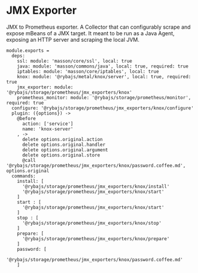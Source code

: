 
# JMX Exporter

JMX to Prometheus exporter.
A Collector that can configurably scrape and expose mBeans of a JMX target. 
It meant to be run as a Java Agent, exposing an HTTP server and scraping the local JVM.

    module.exports =
      deps:
        ssl: module: 'masson/core/ssl', local: true
        java: module: 'masson/commons/java', local: true, required: true
        iptables: module: 'masson/core/iptables', local: true
        knox: module: '@rybajs/metal/knox/server', local: true, required: true
        jmx_exporter: module: '@rybajs/storage/prometheus/jmx_exporters/knox'
        prometheus_monitor: module: '@rybajs/storage/prometheus/monitor', required: true
      configure: '@rybajs/storage/prometheus/jmx_exporters/knox/configure'
      plugin: ({options}) ->
        @before
          action: ['service']
          name: 'knox-server'
        , ->
          delete options.original.action
          delete options.original.handler
          delete options.original.argument
          delete options.original.store
          @call '@rybajs/storage/prometheus/jmx_exporters/knox/password.coffee.md', options.original
      commands:
        install: [
          '@rybajs/storage/prometheus/jmx_exporters/knox/install'
          '@rybajs/storage/prometheus/jmx_exporters/knox/start'
        ]
        start : [
          '@rybajs/storage/prometheus/jmx_exporters/knox/start'
        ]
        stop : [
          '@rybajs/storage/prometheus/jmx_exporters/knox/stop'
        ]
        prepare: [
          '@rybajs/storage/prometheus/jmx_exporters/knox/prepare'
        ]
        password: [
         '@rybajs/storage/prometheus/jmx_exporters/knox/password.coffee.md'
        ]
